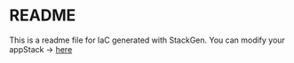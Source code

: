 # README
This is a readme file for IaC generated with StackGen.
You can modify your appStack -> [here](http://main.dev.stackgen.com/appstacks/483bb0b3-fd40-4696-8123-a306c02bcb24)
